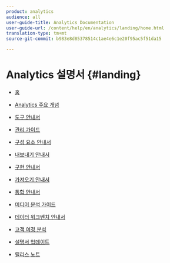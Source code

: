 ```yaml
---
product: analytics
audience: all
user-guide-title: Analytics Documentation
user-guide-url: /content/help/en/analytics/landing/home.html
translation-type: tm+mt
source-git-commit: b983e8d85378514c1ae4e6c1e20f95ac5f51da15

---
```



# Analytics 설명서 {#landing}

* [홈](home.md)
* [Analytics 주요 개념](an-key-concepts.md)
* [도구 안내서](https://docs.adobe.com/content/help/en/analytics/analyze/home.html)
* [관리 가이드](https://docs.adobe.com/content/help/en/analytics/admin/home.html)
* [구성 요소 안내서](https://docs.adobe.com/content/help/en/analytics/components/home.html)
* [내보내기 안내서](https://docs.adobe.com/content/help/en/analytics/export/home.html)
* [구현 안내서](https://docs.adobe.com/content/help/en/analytics/implementation/home.html)
* [가져오기 안내서](https://docs.adobe.com/content/help/en/analytics/import/home.html)
* [통합 안내서](https://docs.adobe.com/content/help/en/analytics/integration/home.html)
* [미디어 분석 가이드](https://docs.adobe.com/content/help/en/media-analytics/using/media-overview.html)
* [데이터 워크벤치 안내서](https://docs.adobe.com/content/help/en/data-workbench/using/home.html)
* [고객 여정 분석](https://docs.adobe.com/content/help/en/analytics-platform/using/cja-landing.html)

* [설명서 업데이트](doc-updates.md)
* [릴리스 노트](https://docs.adobe.com/content/help/en/release-notes/experience-cloud/current.html)


<!--
+ Analytics Guides{#analytics-guides}
  * [Analytics Analyze Guide](https://docs.adobe.com/content/help/en/analytics/analyze/home.html)
  * [Admin Guide](https://docs.adobe.com/content/help/en/analytics/admin/home.html)
  * [Components Guide](https://docs.adobe.com/content/help/en/analytics/components/home.html)
  * [Export Guide](https://docs.adobe.com/content/help/en/analytics/export/home.html)
  * [Implementation Guide](https://docs.adobe.com/content/help/en/analytics/implementation/home.html)
  * [Import Guide](https://docs.adobe.com/content/help/en/analytics/import/home.html)
  * [Integration Guide](https://docs.adobe.com/content/help/en/analytics/integration/home.html)
-->
